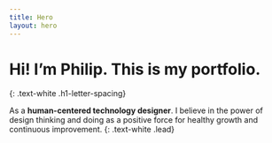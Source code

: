 ```yaml
---
title: Hero
layout: hero
---
```


# Hi! I’m Philip. This is my portfolio.
{: .text-white .h1-letter-spacing}

As a **human-centered technology designer**. I believe in the power of design thinking and doing as a positive force for healthy growth and continuous improvement.
{: .text-white .lead}
